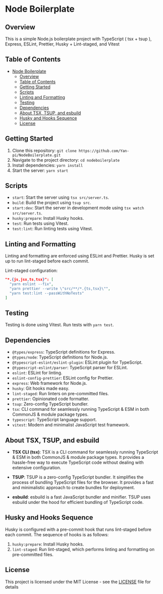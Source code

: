 # Node Boilerplate

## Overview

This is a simple Node.js boilerplate project with TypeScript ( tsx + tsup ), Express, ESLint, Prettier, Husky + Lint-staged, and Vitest

## Table of Contents

- [Node Boilerplate](#node-boilerplate)
  - [Overview](#overview)
  - [Table of Contents](#table-of-contents)
  - [Getting Started](#getting-started)
  - [Scripts](#scripts)
  - [Linting and Formatting](#linting-and-formatting)
  - [Testing](#testing)
  - [Dependencies](#dependencies)
  - [About TSX, TSUP, and esbuild](#about-tsx-tsup-and-esbuild)
  - [Husky and Hooks Sequence](#husky-and-hooks-sequence)
  - [License](#license)

## Getting Started

1. Clone this repository: `git clone https://github.com/Yan-pi/NodeBoilerplate.git`
2. Navigate to the project directory: `cd nodeboilerplate`
3. Install dependencies: `yarn install`
4. Start the server: `yarn start`

## Scripts

- `start`: Start the server using `tsx src/server.ts`.
- `build`: Build the project using `tsup src`.
- `start:dev`: Start the server in development mode using `tsx watch src/server.ts`.
- `husky:prepare`: Install Husky hooks.
- `test`: Run tests using Vitest.
- `test:lint`: Run linting tests using Vitest.

## Linting and Formatting

Linting and formatting are enforced using ESLint and Prettier. Husky is set up to run lint-staged before each commit.

Lint-staged configuration:

```json
"*.{js,jsx,ts,tsx}": [
  "yarn eslint --fix",
  "yarn prettier --write \"src/**/*.{ts,tsx}\"",
  "yarn test:lint --passWithNoTests"
]
```

## Testing

Testing is done using Vitest. Run tests with `yarn test`.

## Dependencies

- `@types/express`: TypeScript definitions for Express.
- `@types/node`: TypeScript definitions for Node.js.
- `@typescript-eslint/eslint-plugin`: ESLint plugin for TypeScript.
- `@typescript-eslint/parser`: TypeScript parser for ESLint.
- `eslint`: ESLint for linting.
- `eslint-config-prettier`: ESLint config for Prettier.
- `express`: Web framework for Node.js.
- `husky`: Git hooks made easy.
- `lint-staged`: Run linters on pre-committed files.
- `prettier`: Opinionated code formatter.
- `tsup`: Zero-config TypeScript bundler.
- `tsx`: CLI command for seamlessly running TypeScript & ESM in both CommonJS & module package types.
- `typescript`: TypeScript language support.
- `vitest`: Modern and minimalist JavaScript test framework.

## About TSX, TSUP, and esbuild

- **TSX CLI (tsx)**: TSX is a CLI command for seamlessly running TypeScript & ESM in both CommonJS & module package types. It provides a hassle-free way to execute TypeScript code without dealing with extensive configuration.

- **TSUP**: TSUP is a zero-config TypeScript bundler. It simplifies the process of bundling TypeScript files for the browser. It provides a fast and minimalistic approach to create bundles for deployment.

- **esbuild**: esbuild is a fast JavaScript bundler and minifier. TSUP uses esbuild under the hood for efficient bundling of TypeScript code.

## Husky and Hooks Sequence

Husky is configured with a pre-commit hook that runs lint-staged before each commit. The sequence of hooks is as follows:

1. `husky:prepare`: Install Husky hooks.
2. `lint-staged`: Run lint-staged, which performs linting and formatting on pre-committed files.

## License

This project is licensed under the MIT License - see the [LICENSE](LICENSE) file for details
